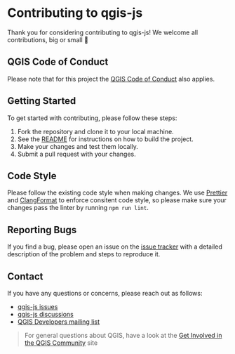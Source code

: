 # Contributing to qgis-js

Thank you for considering contributing to qgis-js! We welcome all contributions, big or small 🙏

## QGIS Code of Conduct

Please note that for this project the [QGIS Code of Conduct](https://qgis.org/en/site/getinvolved/governance/codeofconduct/codeofconduct.html) also applies.

## Getting Started

To get started with contributing, please follow these steps:

1. Fork the repository and clone it to your local machine.
2. See the [README](../README.md) for instructions on how to build the project.
3. Make your changes and test them locally.
4. Submit a pull request with your changes.

## Code Style

Please follow the existing code style when making changes. We use [Prettier](https://prettier.io/) and [ClangFormat](https://clang.llvm.org/docs/ClangFormat.html) to enforce consitent code style, so please make sure your changes pass the linter by running `npm run lint`.

## Reporting Bugs

If you find a bug, please open an issue on the [issue tracker](https://github.com/qgis/qgis-js/issues) with a detailed description of the problem and steps to reproduce it.

## Contact

If you have any questions or concerns, please reach out as follows:

- [qgis-js issues](https://github.com/qgis/qgis-js/issues)
- [qgis-js discussions](https://github.com/qgis/qgis-js/discussions)
- [QGIS Developers mailing list](https://lists.osgeo.org/mailman/listinfo/qgis-developer)

> For general questions about QGIS, have a look at the [Get Involved in the QGIS Community](https://qgis.org/en/site/getinvolved/index.html) site
